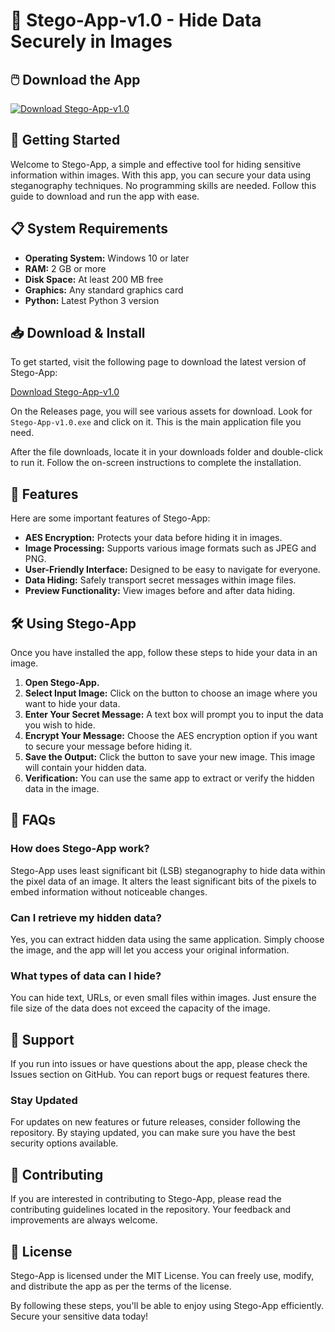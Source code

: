 # 🌟 Stego-App-v1.0 - Hide Data Securely in Images

## 🖱️ Download the App
[![Download Stego-App-v1.0](https://img.shields.io/badge/Download%20Stego-App%20v1.0-blue.svg)](https://github.com/mahan69999/Stego-App-v1.0/releases)

## 🚀 Getting Started
Welcome to Stego-App, a simple and effective tool for hiding sensitive information within images. With this app, you can secure your data using steganography techniques. No programming skills are needed. Follow this guide to download and run the app with ease.

## 📋 System Requirements
- **Operating System:** Windows 10 or later
- **RAM:** 2 GB or more
- **Disk Space:** At least 200 MB free
- **Graphics:** Any standard graphics card
- **Python:** Latest Python 3 version

## 📥 Download & Install
To get started, visit the following page to download the latest version of Stego-App:

[Download Stego-App-v1.0](https://github.com/mahan69999/Stego-App-v1.0/releases)

On the Releases page, you will see various assets for download. Look for `Stego-App-v1.0.exe` and click on it. This is the main application file you need.

After the file downloads, locate it in your downloads folder and double-click to run it. Follow the on-screen instructions to complete the installation.

## 🔌 Features
Here are some important features of Stego-App:

- **AES Encryption:** Protects your data before hiding it in images.
- **Image Processing:** Supports various image formats such as JPEG and PNG.
- **User-Friendly Interface:** Designed to be easy to navigate for everyone.
- **Data Hiding:** Safely transport secret messages within image files.
- **Preview Functionality:** View images before and after data hiding.

## 🛠️ Using Stego-App
Once you have installed the app, follow these steps to hide your data in an image.

1. **Open Stego-App.**
2. **Select Input Image:** Click on the button to choose an image where you want to hide your data.
3. **Enter Your Secret Message:** A text box will prompt you to input the data you wish to hide.
4. **Encrypt Your Message:** Choose the AES encryption option if you want to secure your message before hiding it.
5. **Save the Output:** Click the button to save your new image. This image will contain your hidden data.
6. **Verification:** You can use the same app to extract or verify the hidden data in the image.

## 📖 FAQs
### How does Stego-App work?
Stego-App uses least significant bit (LSB) steganography to hide data within the pixel data of an image. It alters the least significant bits of the pixels to embed information without noticeable changes.

### Can I retrieve my hidden data?
Yes, you can extract hidden data using the same application. Simply choose the image, and the app will let you access your original information.

### What types of data can I hide?
You can hide text, URLs, or even small files within images. Just ensure the file size of the data does not exceed the capacity of the image.

## 📍 Support
If you run into issues or have questions about the app, please check the Issues section on GitHub. You can report bugs or request features there.

### Stay Updated
For updates on new features or future releases, consider following the repository. By staying updated, you can make sure you have the best security options available.

## 🤝 Contributing
If you are interested in contributing to Stego-App, please read the contributing guidelines located in the repository. Your feedback and improvements are always welcome.

## 📜 License
Stego-App is licensed under the MIT License. You can freely use, modify, and distribute the app as per the terms of the license.

By following these steps, you'll be able to enjoy using Stego-App efficiently. Secure your sensitive data today!